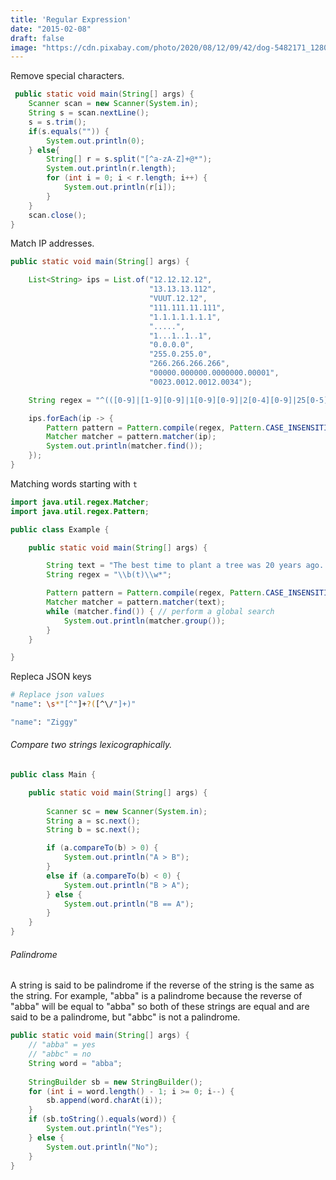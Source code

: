 ```yaml
---
title: 'Regular Expression'
date: "2015-02-08"
draft: false
image: "https://cdn.pixabay.com/photo/2020/08/12/09/42/dog-5482171_1280.jpg"
---
```


Remove special characters.

```java
 public static void main(String[] args) {
    Scanner scan = new Scanner(System.in);
    String s = scan.nextLine();
    s = s.trim();
    if(s.equals("")) {
        System.out.println(0);
    } else{
        String[] r = s.split("[^a-zA-Z]+@*");
        System.out.println(r.length);
        for (int i = 0; i < r.length; i++) {
            System.out.println(r[i]);
        }
    }
    scan.close();
}
```

Match IP addresses.

```java
public static void main(String[] args) {

    List<String> ips = List.of("12.12.12.12",
                               "13.13.13.112", 
                               "VUUT.12.12", 
                               "111.111.11.111", 
                               "1.1.1.1.1.1.1", 
                               ".....",
                               "1...1..1..1", 
                               "0.0.0.0",
                               "255.0.255.0", 
                               "266.266.266.266", 
                               "00000.000000.0000000.00001",
                               "0023.0012.0012.0034");

    String regex = "^(([0-9]|[1-9][0-9]|1[0-9][0-9]|2[0-4][0-9]|25[0-5])(\\.(?!$)|$)){4}$";

    ips.forEach(ip -> {
        Pattern pattern = Pattern.compile(regex, Pattern.CASE_INSENSITIVE);
        Matcher matcher = pattern.matcher(ip);
        System.out.println(matcher.find());
    });
}
```

Matching words starting with `t`

```java
import java.util.regex.Matcher;
import java.util.regex.Pattern;

public class Example {

    public static void main(String[] args) {

        String text = "The best time to plant a tree was 20 years ago. The second best time is now.";
        String regex = "\\b(t)\\w*";

        Pattern pattern = Pattern.compile(regex, Pattern.CASE_INSENSITIVE);
        Matcher matcher = pattern.matcher(text);
        while (matcher.find()) { // perform a global search
            System.out.println(matcher.group());
        }
    }

}
```

Repleca JSON keys

```bash
# Replace json values
"name": \s*"[^"]+?([^\/"]+)"

"name": "Ziggy"
```

###### Compare two strings lexicographically.

```java
public class Main {

    public static void main(String[] args) {
      
        Scanner sc = new Scanner(System.in);
        String a = sc.next();
        String b = sc.next();

        if (a.compareTo(b) > 0) {
            System.out.println("A > B");
        }
        else if (a.compareTo(b) < 0) {
            System.out.println("B > A");
        } else {
            System.out.println("B == A");
        }
    }
}
```

###### Palindrome

A string is said to be palindrome if the reverse of the string is the same as the string. For example, "abba" is a palindrome because the reverse of "abba" will be equal to "abba" so both of these strings are equal and are said to be a palindrome, but "abbc" is not a palindrome.

```java
public static void main(String[] args) {
    // "abba" = yes
    // "abbc" = no
    String word = "abba";
    
    StringBuilder sb = new StringBuilder();
    for (int i = word.length() - 1; i >= 0; i--) {
        sb.append(word.charAt(i));
    }
    if (sb.toString().equals(word)) {
        System.out.println("Yes");
    } else {
        System.out.println("No");
    }
}
```